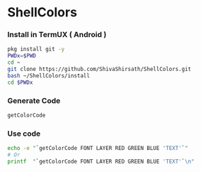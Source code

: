 # ShellColors

### Install in TermUX ( Android )

```bash
pkg install git -y 
PWDx=$PWD
cd ~
git clone https://github.com/ShivaShirsath/ShellColors.git
bash ~/ShellColors/install
cd $PWDx
```
### Generate Code 
```bash
getColorCode
```

### Use code
```bash
echo -e "`getColorCode FONT LAYER RED GREEN BLUE 'TEXT'`"
# Or
printf  "`getColorCode FONT LAYER RED GREEN BLUE 'TEXT'`\n"
```
